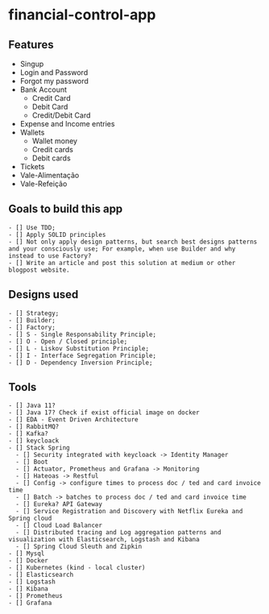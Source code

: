 # financial-control-app

## Features

 - Singup
 - Login and Password
 - Forgot my password
 - Bank Account
   - Credit Card
   - Debit Card
   - Credit/Debit Card
 - Expense and Income entries
 - Wallets
   - Wallet money
   - Credit cards
   - Debit cards
 - Tickets 
  - Vale-Alimentação
  - Vale-Refeição
 

## Goals to build this app

    - [] Use TDD;
    - [] Apply SOLID principles
    - [] Not only apply design patterns, but search best designs patterns and your consciously use; For example, when use Builder and why instead to use Factory?
    - [] Write an article and post this solution at medium or other blogpost website.

## Designs used

    - [] Strategy;
    - [] Builder;
    - [] Factory;
    - [] S - Single Responsability Principle;
    - [] O - Open / Closed principle;
    - [] L - Liskov Substitution Principle;
    - [] I - Interface Segregation Principle;
    - [] D - Dependency Inversion Principle;

## Tools
    - [] Java 11?
    - [] Java 17? Check if exist official image on docker
    - [] EDA - Event Driven Architecture
    - [] RabbitMQ?
    - [] Kafka?
    - [] keycloack
    - [] Stack Spring
      - [] Security integrated with keycloack -> Identity Manager
      - [] Boot
      - [] Actuator, Prometheus and Grafana -> Monitoring
      - [] Hateoas -> Restful
      - [] Config -> configure times to process doc / ted and card invoice time
      - [] Batch -> batches to process doc / ted and card invoice time
      - [] Eureka? API Gateway
      - [] Service Registration and Discovery with Netflix Eureka and Spring cloud
      - [] Cloud Load Balancer
      - [] Distributed tracing and Log aggregation patterns and visualization with Elasticsearch, Logstash and Kibana
      - [] Spring Cloud Sleuth and Zipkin
    - [] Mysql
    - [] Docker
    - [] Kubernetes (kind - local cluster)
    - [] Elasticsearch
    - [] Logstash
    - [] Kibana
    - [] Prometheus
    - [] Grafana